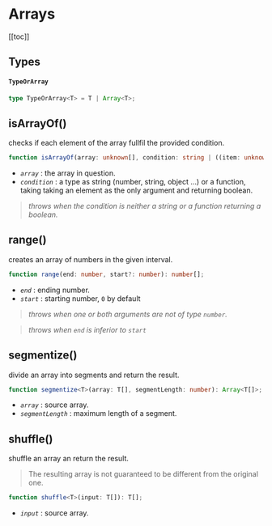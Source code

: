# Arrays

[[toc]]

## Types

#### `TypeOrArray`

```ts
type TypeOrArray<T> = T | Array<T>;
```

## isArrayOf()

checks if each element of the array fullfil the provided condition.

```ts
function isArrayOf(array: unknown[], condition: string | ((item: unknown) => boolean)): boolean;
```

- _`array`_ : the array in question.
- _`condition`_ : a type as string (number, string, object ...) or a function, taking taking an element as the only argument and returning boolean.

> _throws when the condition is neither a string or a function returning a boolean._

## range()

creates an array of numbers in the given interval.

```ts
function range(end: number, start?: number): number[];
```

- _`end`_ : ending number.
- _`start`_ : starting number, `0` by default

> _throws when one or both arguments are not of type `number`._

> _throws when `end` is inferior to `start`_

## segmentize()

divide an array into segments and return the result.

```ts
function segmentize<T>(array: T[], segmentLength: number): Array<T[]>;
```

- _`array`_ : source array.
- _`segmentLength`_ : maximum length of a segment.

## shuffle()

shuffle an array an return the result.

> The resulting array is not guaranteed to be different from the original one.

```ts
function shuffle<T>(input: T[]): T[];
```

- _`input`_ : source array.
